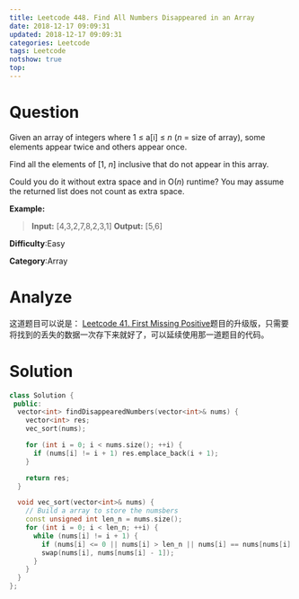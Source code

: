 ```yaml
---
title: Leetcode 448. Find All Numbers Disappeared in an Array
date: 2018-12-17 09:09:31
updated: 2018-12-17 09:09:31
categories: Leetcode
tags: Leetcode
notshow: true
top:
---
```


# Question

Given an array of integers where 1 ≤ a[i] ≤  _n_  (_n_  = size of array), some elements appear twice and others appear once.

Find all the elements of [1,  _n_] inclusive that do not appear in this array.

Could you do it without extra space and in O(_n_) runtime? You may assume the returned list does not count as extra space.

**Example:**

> **Input:**
> [4,3,2,7,8,2,3,1]
> **Output:**
> [5,6]

**Difficulty**:Easy

**Category**:Array

<!-- more -->

# Analyze

这道题目可以说是： [Leetcode 41. First Missing Positive](../Leetcode-41-First-Missing-Positive/)题目的升级版，只需要将找到的丢失的数据一次存下来就好了，可以延续使用那一道题目的代码。

# Solution

```cpp
class Solution {
 public:
  vector<int> findDisappearedNumbers(vector<int>& nums) {
    vector<int> res;
    vec_sort(nums);

    for (int i = 0; i < nums.size(); ++i) {
      if (nums[i] != i + 1) res.emplace_back(i + 1);
    }

    return res;
  }

  void vec_sort(vector<int>& nums) {
    // Build a array to store the numsbers
    const unsigned int len_n = nums.size();
    for (int i = 0; i < len_n; ++i) {
      while (nums[i] != i + 1) {
        if (nums[i] <= 0 || nums[i] > len_n || nums[i] == nums[nums[i] - 1]) break;
        swap(nums[i], nums[nums[i] - 1]);
      }
    }
  }
};
```